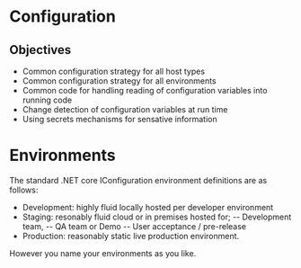 # Configuration

## Objectives

- Common configuration strategy for all host types
- Common configuration strategy for all environments
- Common code for handling reading of configuration variables into running code
- Change detection of configuration variables at run time
- Using secrets mechanisms for sensative information

# Environments

The standard .NET core IConfiguration environment definitions are as follows:

- Development: highly fluid locally hosted per developer environment
- Staging:	resonably fluid cloud or in premises hosted for;
-- Development team, 
-- QA team or Demo
-- User acceptance / pre-release 
- Production: reasonably static live production environment.

However you name your environments as you like.



